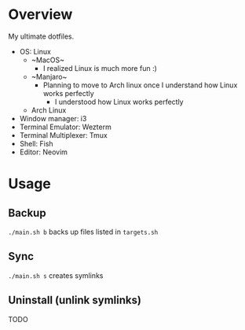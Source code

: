 # Overview

My ultimate dotfiles.

- OS: Linux
	- ~MacOS~
		- I realized Linux is much more fun :)
	- ~Manjaro~
		- Planning to move to Arch linux once I understand how Linux works perfectly
			- I understood how Linux works perfectly
	- Arch Linux
- Window manager: i3
- Terminal Emulator: Wezterm
- Terminal Multiplexer: Tmux
- Shell: Fish
- Editor: Neovim

# Usage

## Backup

`./main.sh b` backs up files listed in `targets.sh`

## Sync

`./main.sh s` creates symlinks

## Uninstall (unlink symlinks)

TODO
